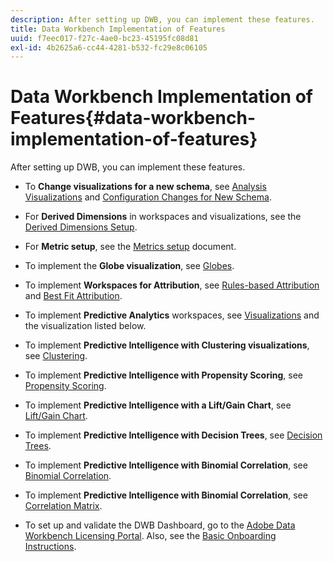 ```yaml
---
description: After setting up DWB, you can implement these features.
title: Data Workbench Implementation of Features
uuid: f7eec017-f27c-4ae0-bc23-45195fc08d81
exl-id: 4b2625a6-cc44-4281-b532-fc29e8c06105
---
```

# Data Workbench Implementation of Features{#data-workbench-implementation-of-features}

After setting up DWB, you can implement these features.

* To **Change visualizations for a new schema**, see [Analysis Visualizations](https://experienceleague.adobe.com/docs/data-workbench/using/client/analysis-visualizations/c-analysis-vis.html) and [Configuration Changes for New Schema](../../../home/dwb-implement-overview/dwb-implement-deliver/dwb-implement-config-new-schema.md#concept-9aced98e988b48ebbf9e6607c182d0de). 

* For **Derived Dimensions** in workspaces and visualizations, see the [Derived Dimensions Setup](../../../home/dwb-implement-overview/dwb-implement-deliver/dwb-implement-derived-dims.md#concept-19a5c554ac3e4bc9b86b9aaca5f8cad6). 

* For **Metric setup**, see the [Metrics setup](../../../home/dwb-implement-overview/dwb-implement-configure/dwb-implement-metric-setup.md#concept-f568a931db5b4b62b7b1e7827c7f7bf6) document. 

* To implement the **Globe visualization**, see [Globes](https://experienceleague.adobe.com/docs/data-workbench/using/client/analysis-visualizations/globes/c-globes.html).

* To implement **Workspaces for Attribution**, see [Rules-based Attribution](https://docs.adobe.com/help/en/data-workbench/using/client/attribution-reports/c-rules-attrib.html) and [Best Fit Attribution](https://docs.adobe.com/help/en/data-workbench/using/client/attribution-reports/c-attrib-algorithmic.html).

* To implement **Predictive Analytics** workspaces, see [Visualizations](https://experienceleague.adobe.com/docs/data-workbench/using/client/visualizations/c-vis.html) and the visualization listed below. 

* To implement **Predictive Intelligence with Clustering visualizations**, see [Clustering](https://docs.adobe.com/help/en/data-workbench/using/client/analysis-visualizations/visitor-cluster/c-visitor-cluster.html). 

* To implement **Predictive Intelligence with Propensity Scoring**, see [Propensity Scoring](https://experienceleague.adobe.com/docs/data-workbench/using/client/analysis-visualizations/visitor-propensity/c-visitor-propensity.html). 

* To implement **Predictive Intelligence with a Lift/Gain Chart**, see [Lift/Gain Chart](https://experienceleague.adobe.com/docs/data-workbench/using/client/analysis-visualizations/visitor-propensity/c-propensity-gain-lift-chart.html). 

* To implement **Predictive Intelligence with Decision Trees**, see [Decision Trees](https://experienceleague.adobe.com/docs/data-workbench/using/client/analysis-visualizations/decision-trees/c-decision-trees.html). 

* To implement **Predictive Intelligence with Binomial Correlation**, see [Binomial Correlation](https://experienceleague.adobe.com/docs/data-workbench/using/client/analysis-visualizations/correlation-analysis/c-correlation-analysis.html). 

* To implement **Predictive Intelligence with Binomial Correlation**, see [Correlation Matrix](https://experienceleague.adobe.com/docs/data-workbench/using/client/analysis-visualizations/correlation-analysis/c-correlation-analysis.html).

* To set up and validate the DWB Dashboard, go to the [Adobe Data Workbench Licensing Portal](https://license.visualsciences.com/License/#documentation). Also, see the [Basic Onboarding Instructions](../../../home/dwb-implement-overview/dwb-implement-provision/dwb-implement-onboarding.md#concept-e93aba41b26a410f959c5ca7f8e33355).

